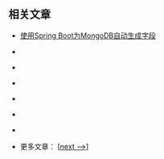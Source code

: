 ## 相关文章

- [使用Spring Boot为MongoDB自动生成字段](docs/使用SpringBoot为MongoDB自动生成字段.md)
- []()
- []()
- []()
- []()
- []()
- []()

- 更多文章： [[next -->]](../spring-boot-persistence-mongodb-2/README.md)